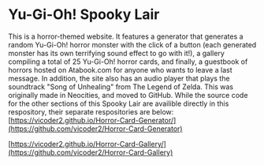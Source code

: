 # Yu-Gi-Oh! Spooky Lair
This is a horror-themed website. It features a generator that generates a random Yu-Gi-Oh! horror monster with the click of a button (each generated monster has its own terrifying sound effect to go with it!), a gallery compiling a total of 25 Yu-Gi-Oh! horror cards, and finally, a guestbook of horrors hosted on Atabook.com for anyone who wants to leave a last message. In addition, the site also has an audio player that plays the soundtrack "Song of Unhealing" from The Legend of Zelda.
This was originally made in Neocities, and moved to GitHub. While the source code for the other sections of this Spooky Lair are availible directly in this respository, their separate respositories are below:
[https://vicoder2.github.io/Horror-Card-Generator/](https://github.com/vicoder2/Horror-Card-Generator)

[https://vicoder2.github.io/Horror-Card-Gallery/](https://github.com/vicoder2/Horror-Card-Gallery)
